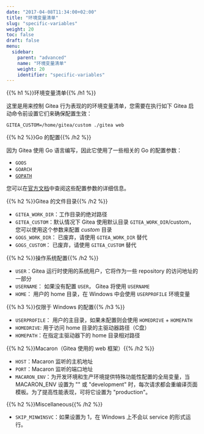 ```yaml
---
date: "2017-04-08T11:34:00+02:00"
title: "环境变量清单"
slug: "specific-variables"
weight: 20
toc: false
draft: false
menu:
  sidebar:
    parent: "advanced"
    name: "环境变量清单"
    weight: 20
    identifier: "specific-variables"
---
```


{{% h1 %}}环境变量清单{{% /h1 %}}

这里是用来控制 Gitea 行为表现的的环境变量清单，您需要在执行如下 Gitea 启动命令前设置它们来确保配置生效：

```
GITEA_CUSTOM=/home/gitea/custom ./gitea web
```

{{% h2 %}}Go 的配置{{% /h2 %}}

因为 Gitea 使用 Go 语言编写，因此它使用了一些相关的 Go 的配置参数：

  * `GOOS`
  * `GOARCH`
  * [`GOPATH`](https://golang.org/cmd/go/#hdr-GOPATH_environment_variable)

您可以在[官方文档](https://golang.org/cmd/go/#hdr-Environment_variables)中查阅这些配置参数的详细信息。

{{% h2 %}}Gitea 的文件目录{{% /h2 %}}

  * `GITEA_WORK_DIR`：工作目录的绝对路径
  * `GITEA_CUSTOM`：默认情况下 Gitea 使用默认目录 `GITEA_WORK_DIR`/custom，您可以使用这个参数来配置 *custom* 目录
  * `GOGS_WORK_DIR`： 已废弃，请使用 `GITEA_WORK_DIR` 替代
  * `GOGS_CUSTOM`： 已废弃，请使用 `GITEA_CUSTOM` 替代

{{% h2 %}}操作系统配置{{% /h2 %}}

  * `USER`：Gitea 运行时使用的系统用户，它将作为一些 repository 的访问地址的一部分
  * `USERNAME`： 如果没有配置 `USER`， Gitea 将使用 `USERNAME`
  * `HOME`： 用户的 home 目录，在 Windows 中会使用 `USERPROFILE` 环境变量

{{% h3 %}}仅限于 Windows 的配置{{% /h3 %}}

  * `USERPROFILE`： 用户的主目录，如果未配置则会使用 `HOMEDRIVE` + `HOMEPATH`
  * `HOMEDRIVE`: 用于访问 home 目录的主驱动器路径（C盘）
  * `HOMEPATH`：在指定主驱动器下的 home 目录相对路径

{{% h2 %}}Macaron（Gitea 使用的 web 框架）{{% /h2 %}}

  * `HOST`：Macaron 监听的主机地址
  * `PORT`：Macaron 监听的端口地址
  * `MACARON_ENV`：为开发环境和生产环境提供特殊功能性配置的全局变量，当 MACARON_ENV 设置为 "" 或 "development"
  时，每次请求都会重编译页面模板。为了提高性能表现，可将它设置为 "production"。

{{% h2 %}}Miscellaneous{{% /h2 %}}

  * `SKIP_MINWINSVC`：如果设置为 1，在 Windows 上不会以 service 的形式运行。
